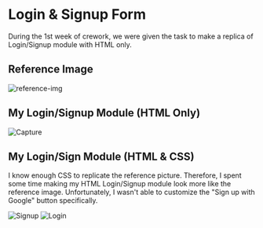# Login & Signup Form

During the 1st week of crework, we were given the task to make a replica of Login/Signup module with HTML only.

## Reference Image

![reference-img](https://user-images.githubusercontent.com/104206815/180605047-21119cc7-d45e-4f39-a309-cc29bafd5e26.png)

## My Login/Signup Module (HTML Only)

![Capture](https://user-images.githubusercontent.com/104206815/180605249-74240dc5-af4b-48f2-90c9-b0787629b6ae.PNG)

## My Login/Sign Module (HTML & CSS)

I know enough CSS to replicate the reference picture. Therefore, I spent some time making my HTML Login/Signup module look more like the reference image. Unfortunately, I wasn't able to customize the "Sign up with Google" button specifically.

![Signup](https://user-images.githubusercontent.com/104206815/180605622-3e266914-954d-4db4-b68a-a507b4b8164c.png) ![Login](https://user-images.githubusercontent.com/104206815/180605629-15de1060-0049-4f1b-b94e-345e7b2aad4a.png)
